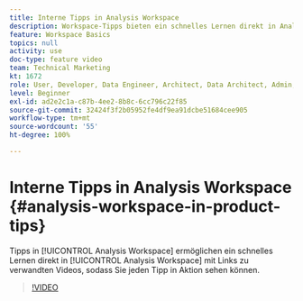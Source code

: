 ```yaml
---
title: Interne Tipps in Analysis Workspace
description: Workspace-Tipps bieten ein schnelles Lernen direkt in Analysis Workspace mit Links zu zugehörigen Videos, sodass Sie jeden Tipp in Aktion sehen können.
feature: Workspace Basics
topics: null
activity: use
doc-type: feature video
team: Technical Marketing
kt: 1672
role: User, Developer, Data Engineer, Architect, Data Architect, Admin, Leader
level: Beginner
exl-id: ad2e2c1a-c87b-4ee2-8b8c-6cc796c22f85
source-git-commit: 32424f3f2b05952fe4df9ea91dcbe51684cee905
workflow-type: tm+mt
source-wordcount: '55'
ht-degree: 100%

---
```


# Interne Tipps in Analysis Workspace {#analysis-workspace-in-product-tips}

Tipps in [!UICONTROL Analysis Workspace] ermöglichen ein schnelles Lernen direkt in [!UICONTROL Analysis Workspace] mit Links zu verwandten Videos, sodass Sie jeden Tipp in Aktion sehen können.

>[!VIDEO](https://video.tv.adobe.com/v/23135/?quality=12)
